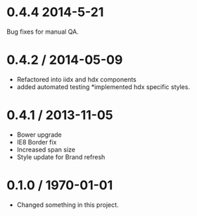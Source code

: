 0.4.4 2014-5-21
================

Bug fixes for manual QA.

0.4.2 / 2014-05-09
===============
* Refactored into iidx and hdx components
* added automated testing
*implemented hdx specific styles.
 
0.4.1 / 2013-11-05
==================
* Bower upgrade
* IE8 Border fix
* Increased span size
* Style update for Brand refresh

0.1.0 / 1970-01-01
==================
* Changed something in this project.
